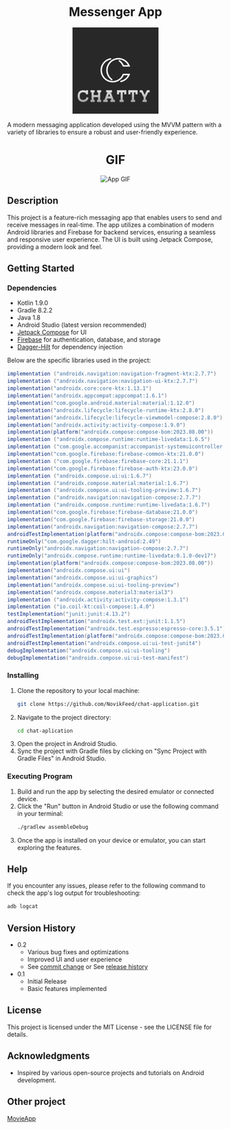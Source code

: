 <div align="center">
    <h1>Messenger App</h1>
    <img src="View/src/main/res/drawable/app_logo.png" alt="Logo" width="200"/>
</div>

A modern messaging application developed using the MVVM pattern with a variety of libraries to ensure a robust and user-friendly experience.

<div align="center">
    <h1>GIF</h1>
    <img src="View/src/main/res/video/example_gif.gif" alt="App GIF" width="200"/>
</div>

## Description

This project is a feature-rich messaging app that enables users to send and receive messages in real-time. The app utilizes a combination of modern Android libraries and Firebase for backend services, ensuring a seamless and responsive user experience. The UI is built using Jetpack Compose, providing a modern look and feel.

## Getting Started

### Dependencies

* Kotlin 1.9.0
* Gradle 8.2.2
* Java 1.8
* Android Studio (latest version recommended)
* [Jetpack Compose](https://developer.android.com/jetpack/compose) for UI
* [Firebase](https://firebase.google.com/) for authentication, database, and storage
* [Dagger-Hilt](https://dagger.dev/hilt/) for dependency injection

Below are the specific libraries used in the project:

```groovy
implementation ("androidx.navigation:navigation-fragment-ktx:2.7.7")
implementation ("androidx.navigation:navigation-ui-ktx:2.7.7")
implementation("androidx.core:core-ktx:1.13.1")
implementation("androidx.appcompat:appcompat:1.6.1")
implementation("com.google.android.material:material:1.12.0")
implementation("androidx.lifecycle:lifecycle-runtime-ktx:2.8.0")
implementation("androidx.lifecycle:lifecycle-viewmodel-compose:2.8.0")
implementation("androidx.activity:activity-compose:1.9.0")
implementation(platform("androidx.compose:compose-bom:2023.08.00"))
implementation ("androidx.compose.runtime:runtime-livedata:1.6.5")
implementation ("com.google.accompanist:accompanist-systemuicontroller:0.24.3-alpha")
implementation("com.google.firebase:firebase-common-ktx:21.0.0")
implementation ("com.google.firebase:firebase-core:21.1.1")
implementation("com.google.firebase:firebase-auth-ktx:23.0.0")
implementation ("androidx.compose.ui:ui:1.6.7")
implementation ("androidx.compose.material:material:1.6.7")
implementation ("androidx.compose.ui:ui-tooling-preview:1.6.7")
implementation ("androidx.navigation:navigation-compose:2.7.7")
implementation ("androidx.compose.runtime:runtime-livedata:1.6.7")
implementation("com.google.firebase:firebase-database:21.0.0")
implementation("com.google.firebase:firebase-storage:21.0.0")
implementation("androidx.navigation:navigation-compose:2.7.7")
androidTestImplementation(platform("androidx.compose:compose-bom:2023.08.00"))
runtimeOnly("com.google.dagger:hilt-android:2.49")
runtimeOnly("androidx.navigation:navigation-compose:2.7.7")
runtimeOnly("androidx.compose.runtime:runtime-livedata:0.1.0-dev17")
implementation(platform("androidx.compose:compose-bom:2023.08.00"))
implementation("androidx.compose.ui:ui")
implementation("androidx.compose.ui:ui-graphics")
implementation("androidx.compose.ui:ui-tooling-preview")
implementation("androidx.compose.material3:material3")
implementation ("androidx.activity:activity-compose:1.3.1")
implementation ("io.coil-kt:coil-compose:1.4.0")
testImplementation("junit:junit:4.13.2")
androidTestImplementation("androidx.test.ext:junit:1.1.5")
androidTestImplementation("androidx.test.espresso:espresso-core:3.5.1")
androidTestImplementation(platform("androidx.compose:compose-bom:2023.08.00"))
androidTestImplementation("androidx.compose.ui:ui-test-junit4")
debugImplementation("androidx.compose.ui:ui-tooling")
debugImplementation("androidx.compose.ui:ui-test-manifest")
```

### Installing

1. Clone the repository to your local machine:
   ```bash
   git clone https://github.com/NovikFeed/chat-application.git
   ```
2. Navigate to the project directory:
   ```bash
   cd chat-aplication
   ```
3. Open the project in Android Studio.
4. Sync the project with Gradle files by clicking on "Sync Project with Gradle Files" in Android Studio.

### Executing Program

1. Build and run the app by selecting the desired emulator or connected device.
2. Click the "Run" button in Android Studio or use the following command in your terminal:
   ```bash
   ./gradlew assembleDebug
   ```
3. Once the app is installed on your device or emulator, you can start exploring the features.

## Help

If you encounter any issues, please refer to the following command to check the app's log output for troubleshooting:
```bash
adb logcat
```

## Version History

* 0.2
    * Various bug fixes and optimizations
    * Improved UI and user experience
    * See [commit change](https://github.com/NovikFeed/chat-application/commits/develop/) or See [release history](https://github.com/NovikFeed/chat-application/commits/)
* 0.1
    * Initial Release
    * Basic features implemented

## License

This project is licensed under the MIT License - see the LICENSE file for details.

## Acknowledgments

* Inspired by various open-source projects and tutorials on Android development.

## Other project

[MovieApp](https://github.com/NovikFeed/MoviesApp)
